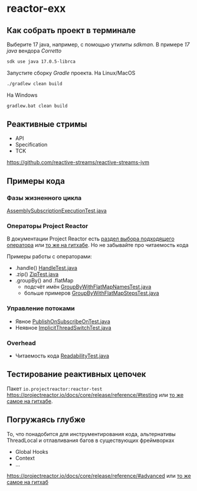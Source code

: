 # reactor-exx
## Как собрать проект в терминале
Выберите 17 java, например, с помощью утилиты _sdkman_. В примере _17 java_ вендора _Corretto_
```bash
sdk use java 17.0.5-librca
```
Запустите сборку _Gradle_ проекта. На Linux/MacOS
```bash
./gradlew clean build
```
На Windows
```bash
gradlew.bat clean build
```

## Реактивные стримы
* API
* Specification
* TCK

https://github.com/reactive-streams/reactive-streams-jvm

## Примеры кода

### Фазы жизненного цикла
[AssemblySubscriptionExecutionTest.java](src/test/java/ru/alfa/mobile/reactor/phases/AssemblySubscriptionExecutionTest.java)

### Операторы Project Reactor

В документации Project Reactor есть [раздел выбора подходящего оператора](https://projectreactor.io/docs/core/release/reference/#which-operator) или [то же на гитхабе](https://github.com/reactor/reactor-core/blob/main/docs/asciidoc/apdx-operatorChoice.adoc). Но не забывайте про читаемость кода

Примеры работы с операторами:
* .handle() [HandleTest.java](src/test/java/ru/alfa/mobile/reactor/operators/HandleTest.java)
* .zip() [ZipTest.java](src/test/java/ru/alfa/mobile/reactor/operators/ZipTest.java)
* .groupBy() and .flatMap
  * подсчёт имён [GroupByWithFlatMapNamesTest.java](src/test/java/ru/alfa/mobile/reactor/operators/GroupByWithFlatMapNamesTest.java)
  * больше примеров [GroupByWithFlatMapStepsTest.java](src/test/java/ru/alfa/mobile/reactor/operators/GroupByWithFlatMapStepsTest.java)

### Управление потоками
* Явное [PublishOnSubscribeOnTest.java](src/test/java/ru/alfa/mobile/reactor/schedulers/PublishOnSubscribeOnTest.java)
* Неявное [ImplicitThreadSwitchTest.java](src/test/java/ru/alfa/mobile/reactor/schedulers/ImplicitThreadSwitchTest.java)

### Overhead
* Читаемость кода [ReadabilityTest.java](src/test/java/ru/alfa/mobile/reactor/overhead/ReadabilityTest.java)

## Тестирование реактивных цепочек
Пакет `io.projectreactor:reactor-test` https://projectreactor.io/docs/core/release/reference/#testing или [то же самое на гитхабе](https://github.com/reactor/reactor-core/blob/main/docs/asciidoc/testing.adoc).

## Погружаясь глубже
То, что понадобится для инструментирования кода, альтернативы ThreadLocal и отлавливания багов в существующих фреймворках
* Global Hooks
* Context
* ...

https://projectreactor.io/docs/core/release/reference/#advanced или [то же самое на гитхаб](https://github.com/reactor/reactor-core/blob/main/docs/asciidoc/advancedFeatures.adoc)